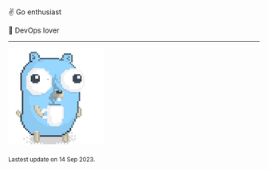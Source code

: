 :v: Go enthusiast

:muscle: DevOps lover

---

![Image alt text](/images/gopher_with_coffee.gif)


<sub>Lastest update on 14 Sep 2023.</sub>
